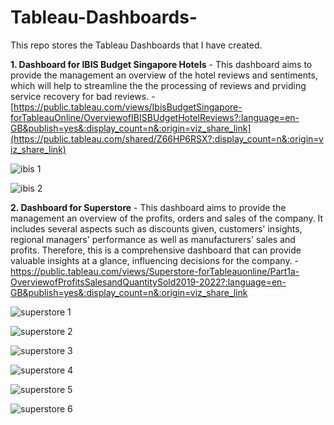 # Tableau-Dashboards-

This repo stores the Tableau Dashboards that I have created. 

**1. Dashboard for IBIS Budget Singapore Hotels**
    -  This dashboard aims to provide the management an overview of the hotel reviews and sentiments, which will help to streamline the the processing of reviews and prviding service recovery for bad reviews. 
    - [https://public.tableau.com/views/IbisBudgetSingapore-forTableauOnline/OverviewofIBISBUdgetHotelReviews?:language=en-GB&publish=yes&:display_count=n&:origin=viz_share_link](https://public.tableau.com/shared/Z66HP6RSX?:display_count=n&:origin=viz_share_link)

![ibis 1](https://user-images.githubusercontent.com/94337686/175771185-232d72da-6e94-4a96-bb5b-2c94fcfe2037.jpg)

![ibis 2](https://user-images.githubusercontent.com/94337686/175771200-5a43450e-543f-4506-a9ba-3f112349ffc1.jpg)




**2. Dashboard for Superstore** 
    - This dashboard aims to provide the management an overview of the profits, orders and sales of the company. It includes several aspects such as discounts given, customers' insights, regional managers' performance as well as manufacturers' sales and profits. Therefore, this is a comprehensive dashboard that can provide valuable insights at a glance, influencing decisions for the company. 
    - [https://public.tableau.com/views/Superstore-forTableauonline/Part1a-OverviewofProfitsSalesandQuantitySold2019-2022?:language=en-GB&publish=yes&:display_count=n&:origin=viz_share_link
](https://public.tableau.com/shared/SGD68HFXR?:display_count=n&:origin=viz_share_link)

![superstore 1](https://user-images.githubusercontent.com/94337686/175771222-bb2ba79d-250c-4abc-91de-654134ade1c8.jpg)


![superstore 2](https://user-images.githubusercontent.com/94337686/175771225-99859009-f6ce-4a4f-ac9f-7881c490d157.jpg)


![superstore 3](https://user-images.githubusercontent.com/94337686/175771231-4b1a3424-d156-4632-820c-40cb978b092d.jpg)

![superstore 4](https://user-images.githubusercontent.com/94337686/175771234-e08b1cba-3b29-43b3-9528-b11a4ff9c558.jpg)


![superstore 5](https://user-images.githubusercontent.com/94337686/175771237-64708714-fbd3-417a-84fe-990a7c2e6728.jpg)

![superstore 6](https://user-images.githubusercontent.com/94337686/175771241-c14ae2eb-73a7-43ce-b47a-b866f5f8e219.jpg)


